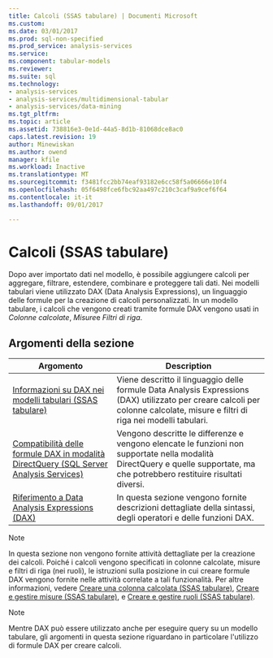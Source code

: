 ```yaml
---
title: Calcoli (SSAS tabulare) | Documenti Microsoft
ms.custom: 
ms.date: 03/01/2017
ms.prod: sql-non-specified
ms.prod_service: analysis-services
ms.service: 
ms.component: tabular-models
ms.reviewer: 
ms.suite: sql
ms.technology:
- analysis-services
- analysis-services/multidimensional-tabular
- analysis-services/data-mining
ms.tgt_pltfrm: 
ms.topic: article
ms.assetid: 738816e3-0e1d-44a5-8d1b-81068dce8ac0
caps.latest.revision: 19
author: Minewiskan
ms.author: owend
manager: kfile
ms.workload: Inactive
ms.translationtype: MT
ms.sourcegitcommit: f3481fcc2bb74eaf93182e6cc58f5a06666e10f4
ms.openlocfilehash: 05f6498fce6fbc92aa497c210c3caf9a9cef6f64
ms.contentlocale: it-it
ms.lasthandoff: 09/01/2017

---
```

# <a name="calculations-ssas-tabular"></a>Calcoli (SSAS tabulare)
  Dopo aver importato dati nel modello, è possibile aggiungere calcoli per aggregare, filtrare, estendere, combinare e proteggere tali dati. Nei modelli tabulari viene utilizzato DAX (Data Analysis Expressions), un linguaggio delle formule per la creazione di calcoli personalizzati. In un modello tabulare, i calcoli che vengono creati tramite formule DAX vengono usati in *Colonne calcolate*, *Misure*e *Filtri di riga*.  
  
## <a name="in-this-section"></a>Argomenti della sezione  
  
|Argomento|Description|  
|-----------|-----------------|  
|[Informazioni su DAX nei modelli tabulari &#40;SSAS tabulare&#41;](../../analysis-services/tabular-models/understanding-dax-in-tabular-models-ssas-tabular.md)|Viene descritto il linguaggio delle formule Data Analysis Expressions (DAX) utilizzato per creare calcoli per colonne calcolate, misure e filtri di riga nei modelli tabulari.|  
|[Compatibilità delle formule DAX in modalità DirectQuery (SQL Server Analysis Services)](http://msdn.microsoft.com/en-us/981b6a68-434d-4db6-964e-d92f8eb3ee3e)|Vengono descritte le differenze e vengono elencate le funzioni non supportate nella modalità DirectQuery e quelle supportate, ma che potrebbero restituire risultati diversi.|  
|[Riferimento a Data Analysis Expressions (DAX)](http://msdn.microsoft.com/en-us/70a82136-0926-4a91-bcb3-e18e82593b0d)|In questa sezione vengono fornite descrizioni dettagliate della sintassi, degli operatori e delle funzioni DAX.|  
  
> [!NOTE]  
>  In questa sezione non vengono fornite attività dettagliate per la creazione dei calcoli. Poiché i calcoli vengono specificati in colonne calcolate, misure e filtri di riga (nei ruoli), le istruzioni sulla posizione in cui creare formule DAX vengono fornite nelle attività correlate a tali funzionalità. Per altre informazioni, vedere [Creare una colonna calcolata &#40;SSAS tabulare&#41;](../../analysis-services/tabular-models/ssas-calculated-columns-create-a-calculated-column.md), [Creare e gestire misure &#40;SSAS tabulare&#41;](../../analysis-services/tabular-models/create-and-manage-measures-ssas-tabular.md), e [Creare e gestire ruoli &#40;SSAS tabulare&#41;](../../analysis-services/tabular-models/create-and-manage-roles-ssas-tabular.md).  
  
> [!NOTE]  
>  Mentre DAX può essere utilizzato anche per eseguire query su un modello tabulare, gli argomenti in questa sezione riguardano in particolare l'utilizzo di formule DAX per creare calcoli.  
  
  

